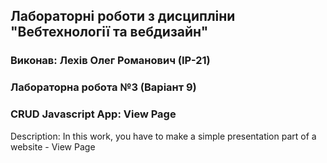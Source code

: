 ## Лабораторні роботи з дисципліни "Вебтехнології та вебдизайн"

### Виконав: Лехів Олег Романович (ІР-21)
### Лабораторна робота №3 (Варіант 9)

### CRUD Javascript App: View Page

Description: In this work, you have to make a simple presentation part of a website - View Page